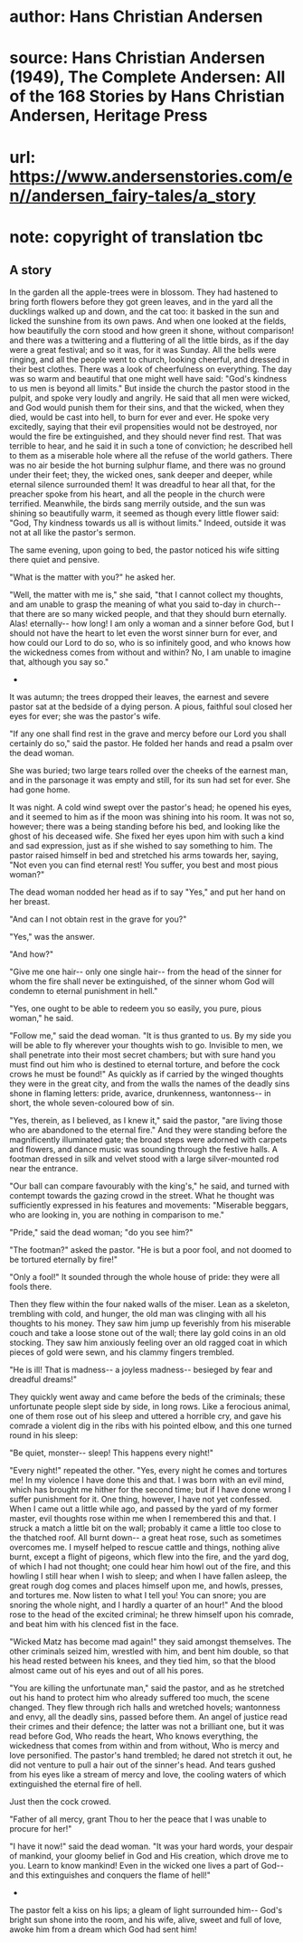 # author: Hans Christian Andersen
# source: Hans Christian Andersen (1949), The Complete Andersen: All of the 168 Stories by Hans Christian Andersen, Heritage Press
# url: https://www.andersenstories.com/en//andersen_fairy-tales/a_story
# note: copyright of translation tbc

## A story 

In the garden all the apple-trees were in blossom. They had hastened to
bring forth flowers before they got green leaves, and in the yard all
the ducklings walked up and down, and the cat too: it basked in the sun
and licked the sunshine from its own paws. And when one looked at the
fields, how beautifully the corn stood and how green it shone, without
comparison! and there was a twittering and a fluttering of all the
little birds, as if the day were a great festival; and so it was, for it
was Sunday. All the bells were ringing, and all the people went to
church, looking cheerful, and dressed in their best clothes. There was a
look of cheerfulness on everything. The day was so warm and beautiful
that one might well have said: "God's kindness to us men is beyond all
limits." But inside the church the pastor stood in the pulpit, and
spoke very loudly and angrily. He said that all men were wicked, and God
would punish them for their sins, and that the wicked, when they died,
would be cast into hell, to burn for ever and ever. He spoke very
excitedly, saying that their evil propensities would not be destroyed,
nor would the fire be extinguished, and they should never find rest.
That was terrible to hear, and he said it in such a tone of conviction;
he described hell to them as a miserable hole where all the refuse of
the world gathers. There was no air beside the hot burning sulphur
flame, and there was no ground under their feet; they, the wicked ones,
sank deeper and deeper, while eternal silence surrounded them! It was
dreadful to hear all that, for the preacher spoke from his heart, and
all the people in the church were terrified. Meanwhile, the birds sang
merrily outside, and the sun was shining so beautifully warm, it seemed
as though every little flower said: "God, Thy kindness towards us all
is without limits." Indeed, outside it was not at all like the
pastor's sermon.

The same evening, upon going to bed, the pastor noticed his wife sitting
there quiet and pensive.

"What is the matter with you?" he asked her.

"Well, the matter with me is," she said, "that I cannot collect my
thoughts, and am unable to grasp the meaning of what you said to-day in
church-- that there are so many wicked people, and that they should burn
eternally. Alas! eternally-- how long! I am only a woman and a sinner
before God, but I should not have the heart to let even the worst sinner
burn for ever, and how could our Lord to do so, who is so infinitely
good, and who knows how the wickedness comes from without and within?
No, I am unable to imagine that, although you say so."

*

It was autumn; the trees dropped their leaves, the earnest and severe
pastor sat at the bedside of a dying person. A pious, faithful soul
closed her eyes for ever; she was the pastor's wife.

"If any one shall find rest in the grave and mercy before our Lord you
shall certainly do so," said the pastor. He folded her hands and read a
psalm over the dead woman.

She was buried; two large tears rolled over the cheeks of the earnest
man, and in the parsonage it was empty and still, for its sun had set
for ever. She had gone home.

It was night. A cold wind swept over the pastor's head; he opened his
eyes, and it seemed to him as if the moon was shining into his room. It
was not so, however; there was a being standing before his bed, and
looking like the ghost of his deceased wife. She fixed her eyes upon him
with such a kind and sad expression, just as if she wished to say
something to him. The pastor raised himself in bed and stretched his
arms towards her, saying, "Not even you can find eternal rest! You
suffer, you best and most pious woman?"

The dead woman nodded her head as if to say "Yes," and put her hand on
her breast.

"And can I not obtain rest in the grave for you?"

"Yes," was the answer.

"And how?"

"Give me one hair-- only one single hair-- from the head of the sinner
for whom the fire shall never be extinguished, of the sinner whom God
will condemn to eternal punishment in hell."

"Yes, one ought to be able to redeem you so easily, you pure, pious
woman," he said.

"Follow me," said the dead woman. "It is thus granted to us. By my
side you will be able to fly wherever your thoughts wish to go.
Invisible to men, we shall penetrate into their most secret chambers;
but with sure hand you must find out him who is destined to eternal
torture, and before the cock crows he must be found!" As quickly as if
carried by the winged thoughts they were in the great city, and from the
walls the names of the deadly sins shone in flaming letters: pride,
avarice, drunkenness, wantonness-- in short, the whole seven-coloured
bow of sin.

"Yes, therein, as I believed, as I knew it," said the pastor, "are
living those who are abandoned to the eternal fire." And they were
standing before the magnificently illuminated gate; the broad steps were
adorned with carpets and flowers, and dance music was sounding through
the festive halls. A footman dressed in silk and velvet stood with a
large silver-mounted rod near the entrance.

"Our ball can compare favourably with the king's," he said, and
turned with contempt towards the gazing crowd in the street. What he
thought was sufficiently expressed in his features and movements:
"Miserable beggars, who are looking in, you are nothing in comparison
to me."

"Pride," said the dead woman; "do you see him?"

"The footman?" asked the pastor. "He is but a poor fool, and not
doomed to be tortured eternally by fire!"

"Only a fool!" It sounded through the whole house of pride: they were
all fools there.

Then they flew within the four naked walls of the miser. Lean as a
skeleton, trembling with cold, and hunger, the old man was clinging with
all his thoughts to his money. They saw him jump up feverishly from his
miserable couch and take a loose stone out of the wall; there lay gold
coins in an old stocking. They saw him anxiously feeling over an old
ragged coat in which pieces of gold were sewn, and his clammy fingers
trembled.

"He is ill! That is madness-- a joyless madness-- besieged by fear and
dreadful dreams!"

They quickly went away and came before the beds of the criminals; these
unfortunate people slept side by side, in long rows. Like a ferocious
animal, one of them rose out of his sleep and uttered a horrible cry,
and gave his comrade a violent dig in the ribs with his pointed elbow,
and this one turned round in his sleep:

"Be quiet, monster-- sleep! This happens every night!"

"Every night!" repeated the other. "Yes, every night he comes and
tortures me! In my violence I have done this and that. I was born with
an evil mind, which has brought me hither for the second time; but if I
have done wrong I suffer punishment for it. One thing, however, I have
not yet confessed. When I came out a little while ago, and passed by the
yard of my former master, evil thoughts rose within me when I remembered
this and that. I struck a match a little bit on the wall; probably it
came a little too close to the thatched roof. All burnt down-- a great
heat rose, such as sometimes overcomes me. I myself helped to rescue
cattle and things, nothing alive burnt, except a flight of pigeons,
which flew into the fire, and the yard dog, of which I had not thought;
one could hear him howl out of the fire, and this howling I still hear
when I wish to sleep; and when I have fallen asleep, the great rough dog
comes and places himself upon me, and howls, presses, and tortures me.
Now listen to what I tell you! You can snore; you are snoring the whole
night, and I hardly a quarter of an hour!" And the blood rose to the
head of the excited criminal; he threw himself upon his comrade, and
beat him with his clenced fist in the face.

"Wicked Matz has become mad again!" they said amongst themselves. The
other criminals seized him, wrestled with him, and bent him double, so
that his head rested between his knees, and they tied him, so that the
blood almost came out of his eyes and out of all his pores.

"You are killing the unfortunate man," said the pastor, and as he
stretched out his hand to protect him who already suffered too much, the
scene changed. They flew through rich halls and wretched hovels;
wantonness and envy, all the deadly sins, passed before them. An angel
of justice read their crimes and their defence; the latter was not a
brilliant one, but it was read before God, Who reads the heart, Who
knows everything, the wickedness that comes from within and from
without, Who is mercy and love personified. The pastor's hand trembled;
he dared not stretch it out, he did not venture to pull a hair out of
the sinner's head. And tears gushed from his eyes like a stream of
mercy and love, the cooling waters of which extinguished the eternal
fire of hell.

Just then the cock crowed.

"Father of all mercy, grant Thou to her the peace that I was unable to
procure for her!"

"I have it now!" said the dead woman. "It was your hard words, your
despair of mankind, your gloomy belief in God and His creation, which
drove me to you. Learn to know mankind! Even in the wicked one lives a
part of God-- and this extinguishes and conquers the flame of hell!"

*

The pastor felt a kiss on his lips; a gleam of light surrounded him--
God's bright sun shone into the room, and his wife, alive, sweet and
full of love, awoke him from a dream which God had sent him!
